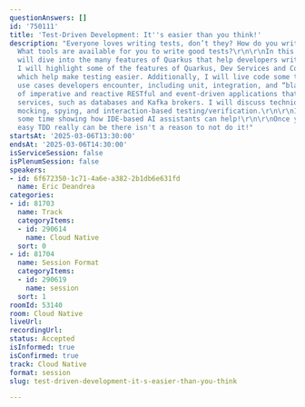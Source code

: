 ```yaml
---
questionAnswers: []
id: '750111'
title: 'Test-Driven Development: It''s easier than you think!'
description: "Everyone loves writing tests, don’t they? How do you write good tests?
  What tools are available for you to write good tests?\r\n\r\nIn this session, I
  will dive into the many features of Quarkus that help developers write good tests.
  I will highlight some of the features of Quarkus, Dev Services and Continuous Testing,
  which help make testing easier. Additionally, I will live code some tests for common
  use cases developers encounter, including unit, integration, and “black box” testing
  of imperative and reactive RESTful and event-driven applications that use common
  services, such as databases and Kafka brokers. I will discuss techniques such as
  mocking, spying, and interaction-based testing/verification.\r\n\r\nI'll even spend
  some time showing how IDE-based AI assistants can help!\r\n\r\nOnce you see how
  easy TDD really can be there isn't a reason to not do it!"
startsAt: '2025-03-06T13:30:00'
endsAt: '2025-03-06T14:30:00'
isServiceSession: false
isPlenumSession: false
speakers:
- id: 6f672350-1c71-4a6e-a382-2b1db6e631fd
  name: Eric Deandrea
categories:
- id: 81703
  name: Track
  categoryItems:
  - id: 290614
    name: Cloud Native
  sort: 0
- id: 81704
  name: Session Format
  categoryItems:
  - id: 290619
    name: session
  sort: 1
roomId: 53140
room: Cloud Native
liveUrl:
recordingUrl:
status: Accepted
isInformed: true
isConfirmed: true
track: Cloud Native
format: session
slug: test-driven-development-it-s-easier-than-you-think

---
```

